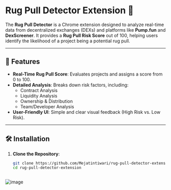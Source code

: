 # Rug Pull Detector Extension 🚨

The **Rug Pull Detector** is a Chrome extension designed to analyze real-time data from decentralized exchanges (DEXs) and platforms like **Pump.fun** and **DexScreener**. It provides a **Rug Pull Risk Score** out of 100, helping users identify the likelihood of a project being a potential rug pull.

---

## 🚀 Features
- **Real-Time Rug Pull Score**: Evaluates projects and assigns a score from 0 to 100.
- **Detailed Analysis**: Breaks down risk factors, including:
  - Contract Analysis
  - Liquidity Analysis
  - Ownership & Distribution
  - Team/Developer Analysis
- **User-Friendly UI**: Simple and clear visual feedback (High Risk vs. Low Risk).

---

## 🛠️ Installation

1. **Clone the Repository**:
   ```bash
   git clone https://github.com/Mejatintiwari/rug-pull-detector-extension.git
   cd rug-pull-detector-extension



![image](https://github.com/user-attachments/assets/e34e0603-e9a4-4be8-af94-58552326a8ac)
